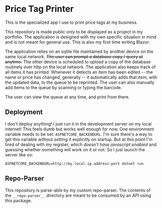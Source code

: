 # Price Tag Printer

This is the specialized app I use to print price tags at my business.

This repository is made public only to be displayed as a project in my portfolio. The application is designed with my own specific situation in mind and is not meant for general use. This is also my first time writing Blazor.

The application relies on an sqlite file maintained by another device on the same local network. ~~The user can prompt a database copy / query at anytime.~~ The other device is scheduled to upload a copy of the database routinely over http on the local network. The application also keeps track of all items it has printed. Whenever it detects an item has been edited -- the name or price has changed, generally -- it automatically adds that item, with the updated data, to the queue to be reprinted. The user can also manually add items to the queue by scanning or typing the barcode.

The user can view the queue at any time, and print from there.

## Deployment

I don't deploy anything! I just run it in the development server on my local internet! This feels dumb but works well enough for now. One environment variable needs to be set: `ASPNETCORE_BACKENDURL`. I'm sure there's a way to get this variable without setting it explicitly on startup. But at this point I'm tired of dealing with my register, which *doesn't have javascript enabled* and guessing whether something will work on it or not. So I just launch the server like so:

`ASPNETCORE_BACKENDURL=http://my.local.ip.address:port dotnet run`

## Repo-Parser
This repository is parse-able by my custom repo-parser. The contents of the `__repo-parser__` directory are meant to be consumed by an API using this package.